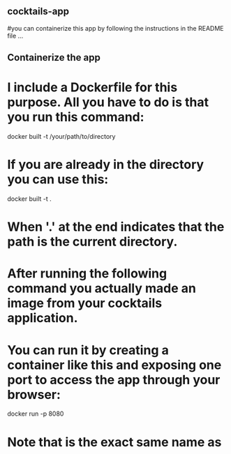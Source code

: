 ## cocktails-app
#you can containerize this app by following the instructions in the README file ...


## Containerize the app
# I include a Dockerfile for this purpose. All you have to do is that you run this command:

  docker built -t <your-chosen-name> /your/path/to/directory
  
# If you are already in the directory you can use this:

  docker built -t <your-chosen-name> .
  
# When '.' at the end indicates that the path is the current directory.
# After running the following command you actually made an image from your cocktails application.
# You can run it by creating a container like this and exposing one port to access the app through your browser:

  docker run -p 8080 <your-image-name>
  
# Note that <your-chosen-name> is the exact same name as <your-image-name>
  
